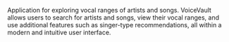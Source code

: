Application for exploring vocal ranges of artists and songs. VoiceVault allows users to search for artists and songs, view their vocal ranges, and use additional features such as singer-type recommendations, all within a modern and intuitive user interface.